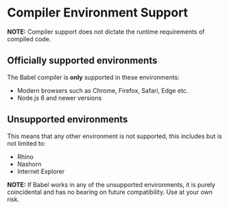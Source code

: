 # Compiler Environment Support

**NOTE:** Compiler support does not dictate the runtime requirements of compiled code.

## Officially supported environments

The Babel compiler is **only** supported in these environments:

 - Modern browsers such as Chrome, Firefox, Safari, Edge etc.
 - Node.js 6 and newer versions

## Unsupported environments

This means that any other environment is not supported, this includes but is not limited
to:

 - Rhino
 - Nashorn
 - Internet Explorer

**NOTE:** If Babel works in any of the unsupported environments, it is purely
coincidental and has no bearing on future compatibility. Use at your own risk.
